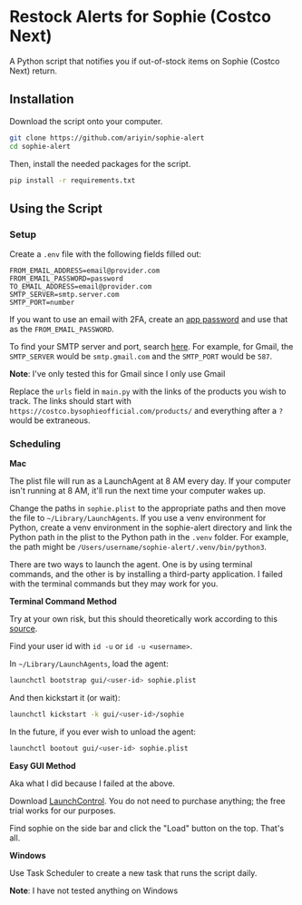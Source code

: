 # Restock Alerts for Sophie (Costco Next)

A Python script that notifies you if out-of-stock items on Sophie (Costco Next) return. 

## Installation

Download the script onto your computer.

```bash
git clone https://github.com/ariyin/sophie-alert
cd sophie-alert
```

Then, install the needed packages for the script.

```bash
pip install -r requirements.txt
```

## Using the Script

### Setup

Create a `.env` file with the following fields filled out:

```
FROM_EMAIL_ADDRESS=email@provider.com
FROM_EMAIL_PASSWORD=password
TO_EMAIL_ADDRESS=email@provider.com
SMTP_SERVER=smtp.server.com
SMTP_PORT=number
```

If you want to use an email with 2FA, create an [app password](https://myaccount.google.com/apppasswords) and use that as the `FROM_EMAIL_PASSWORD`.

To find your SMTP server and port, search [here](https://domar.com/pages/smtp_pop3_server). For example, for Gmail, the `SMTP_SERVER` would be `smtp.gmail.com` and the `SMTP_PORT` would be `587`.

**Note**: I've only tested this for Gmail since I only use Gmail

Replace the `urls` field in `main.py` with the links of the products you wish to track. The links should start with `https://costco.bysophieofficial.com/products/` and everything after a `?` would be extraneous.

### Scheduling

**Mac**

The plist file will run as a LaunchAgent at 8 AM every day. If your computer isn't running at 8 AM, it'll run the next time your computer wakes up.

Change the paths in `sophie.plist` to the appropriate paths and then move the file to `~/Library/LaunchAgents`. If you use a venv environment for Python, create a venv environment in the sophie-alert directory and link the Python path in the plist to the Python path in the `.venv` folder. For example, the path might be `/Users/username/sophie-alert/.venv/bin/python3`.

There are two ways to launch the agent. One is by using terminal commands, and the other is by installing a third-party application. I failed with the terminal commands but they may work for you.

**Terminal Command Method**

Try at your own risk, but this should theoretically work according to this [source](https://davidhamann.de/2018/03/13/setting-up-a-launchagent-macos-cron/).

Find your user id with `id -u` or `id -u <username>`.

In `~/Library/LaunchAgents`, load the agent:

```bash
launchctl bootstrap gui/<user-id> sophie.plist
```

And then kickstart it (or wait):

```bash
launchctl kickstart -k gui/<user-id>/sophie
```

In the future, if you ever wish to unload the agent:

```bash
launchctl bootout gui/<user-id> sophie.plist
```

**Easy GUI Method**

Aka what I did because I failed at the above.

Download [LaunchControl](https://www.soma-zone.com/LaunchControl/). You do not need to purchase anything; the free trial works for our purposes.

Find sophie on the side bar and click the "Load" button on the top. That's all.

**Windows**

Use Task Scheduler to create a new task that runs the script daily.

**Note**: I have not tested anything on Windows
